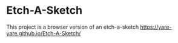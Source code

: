 # Etch-A-Sketch
This project is a browser version of an etch-a-sketch
https://yare-yare.github.io/Etch-A-Sketch/

